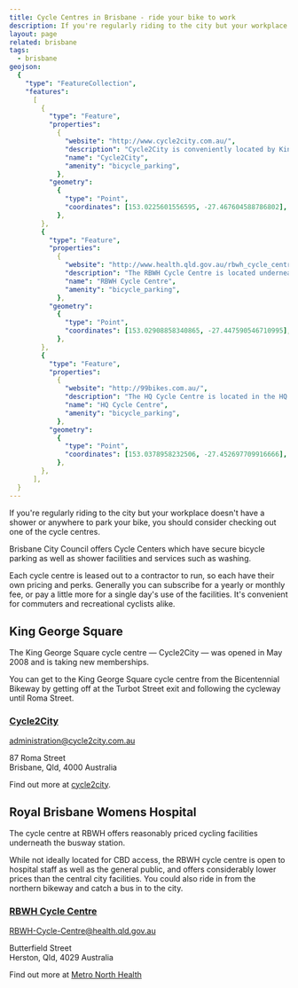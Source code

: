 ```yaml
---
title: Cycle Centres in Brisbane - ride your bike to work
description: If you're regularly riding to the city but your workplace doesn't have a shower or anywhere to park your bike, you should consider checking out one of the cycle centres.
layout: page
related: brisbane
tags:
  - brisbane
geojson:
  {
    "type": "FeatureCollection",
    "features":
      [
        {
          "type": "Feature",
          "properties":
            {
              "website": "http://www.cycle2city.com.au/",
              "description": "Cycle2City is conveniently located by King George Square, and offers the regular facilities such as showers and bike storage.",
              "name": "Cycle2City",
              "amenity": "bicycle_parking",
            },
          "geometry":
            {
              "type": "Point",
              "coordinates": [153.0225601556595, -27.467604588786802],
            },
        },
        {
          "type": "Feature",
          "properties":
            {
              "website": "http://www.health.qld.gov.au/rbwh_cycle_centre/",
              "description": "The RBWH Cycle Centre is located underneath the RBWH bus stop, and offers the regular facilities such as showers and bike storage.",
              "name": "RBWH Cycle Centre",
              "amenity": "bicycle_parking",
            },
          "geometry":
            {
              "type": "Point",
              "coordinates": [153.02908858340865, -27.447590546710995],
            },
        },
        {
          "type": "Feature",
          "properties":
            {
              "website": "http://99bikes.com.au/",
              "description": "The HQ Cycle Centre is located in the HQ building at Fortitude Valley, and offers the regular facilities such as showers and bike storage.",
              "name": "HQ Cycle Centre",
              "amenity": "bicycle_parking",
            },
          "geometry":
            {
              "type": "Point",
              "coordinates": [153.0378958232506, -27.452697709916666],
            },
        },
      ],
  }
---
```


If you're regularly riding to the city but your workplace doesn't have a shower or anywhere to park your bike, you should consider checking out one of the cycle centres.

Brisbane City Council offers Cycle Centers which have secure bicycle parking as well as shower facilities and services such as washing.

Each cycle centre is leased out to a contractor to run, so each have their own pricing and perks. Generally you can subscribe for a yearly or monthly fee, or pay a little more for a single day's use of the facilities. It's convenient for commuters and recreational cyclists alike.

## King George Square

The King George Square cycle centre — Cycle2City — was opened in May 2008 and is taking new memberships.

You can get to the King George Square cycle centre from the Bicentennial Bikeway by getting off at the Turbot Street exit and following the cycleway until Roma Street.

<div id="hcard-Cycle2City" class="vcard cardify">
<h3><a class="url fn n organization" href="http://www.cycle2city.com.au/">Cycle2City </a></h3>

<a class="email" href="mailto:administration@cycle2city.com.au">administration@cycle2city.com.au</a>

<p class="adr">
<div class="street-address">87 Roma Street</div>
<span class="locality">Brisbane</span>, <span class="region">Qld</span>, <span class="postal-code">4000</span> <span class="country-name">Australia</span>
</p>
</div>

Find out more at [cycle2city](https://cycle2city.com.au/).

## Royal Brisbane Womens Hospital

The cycle centre at RBWH offers reasonably priced cycling facilities underneath the busway station.

While not ideally located for CBD access, the RBWH cycle centre is open to hospital staff as well as the general public, and offers considerably lower prices than the central city facilities. You could also ride in from the northern bikeway and catch a bus in to the city.

<div id="hcard-Cycle2City" class="vcard cardify">
<h3><a class="url fn n organization" href="http://www.health.qld.gov.au/rbwh_cycle_centre/">RBWH Cycle Centre</a>
</h3>
<a class="email" href="mailto:RBWH-Cycle-Centre@health.qld.gov.au">RBWH-Cycle-Centre@health.qld.gov.au</a>
<p class="adr">
<div class="street-address">Butterfield Street</div>
<span class="locality">Herston</span>, <span class="region">Qld</span>, <span class="postal-code">4029</span> <span class="country-name">Australia</span>
</p>
</div>

Find out more at [Metro North Health](https://metronorth.health.qld.gov.au/rbwh/cycle-centre)
